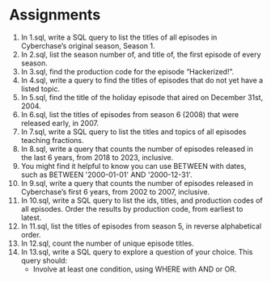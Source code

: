 # Assignments

1. In 1.sql, write a SQL query to list the titles of all episodes in Cyberchase’s original season, Season 1.
2. In 2.sql, list the season number of, and title of, the first episode of every season.
3. In 3.sql, find the production code for the episode “Hackerized!”.
4. In 4.sql, write a query to find the titles of episodes that do not yet have a listed topic.
5. In 5.sql, find the title of the holiday episode that aired on December 31st, 2004.
6. In 6.sql, list the titles of episodes from season 6 (2008) that were released early, in 2007.
7. In 7.sql, write a SQL query to list the titles and topics of all episodes teaching fractions.
8. In 8.sql, write a query that counts the number of episodes released in the last 6 years, from 2018 to 2023, inclusive.
9. You might find it helpful to know you can use BETWEEN with dates, such as BETWEEN '2000-01-01' AND '2000-12-31'.
10. In 9.sql, write a query that counts the number of episodes released in Cyberchase’s first 6 years, from 2002 to 2007, inclusive.
11. In 10.sql, write a SQL query to list the ids, titles, and production codes of all episodes. Order the results by production code, from earliest to latest.
12. In 11.sql, list the titles of episodes from season 5, in reverse alphabetical order.
13. In 12.sql, count the number of unique episode titles.
14. In 13.sql, write a SQL query to explore a question of your choice. This query should:
    - Involve at least one condition, using WHERE with AND or OR.
